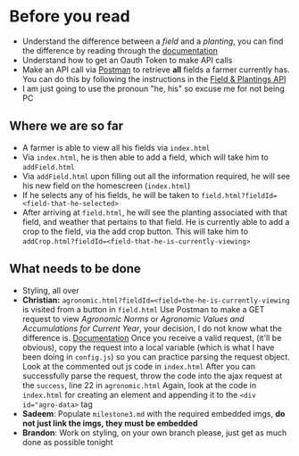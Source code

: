 # Before you read
* Understand the difference between a _field_ and a _planting_, you can find the difference by reading through the [documentation](https://developer.awhere.com/api/reference/fields-plantings)
* Understand how to get an Oauth Token to make API calls
* Make an API call via [Postman](https://www.getpostman.com/downloads/) to retrieve __all__ fields a farmer currently has. You can do this by following the instructions in the [Field & Plantings API](https://developer.awhere.com/api/reference/fields/get-fields)
* I am just going to use the pronoun "he, his" so excuse me for not being PC


## Where we are so far
* A farmer is able to view all his fields via `index.html`
* Via `index.html`, he is then able to add a field, which will take him to `addField.html`
* Via `addField.html` upon filling out all the information required, he will see his new field on the homescreen (`index.html`)
* If he selects any of his fields, he will be taken to `field.html?fieldId=<field-that-he-selected>`
* After arriving at `field.html`, he will see the planting associated with that field, and weather that pertains to that field. He is currently able to add a crop to the field, via the add crop button. This will take him to `addCrop.html?fieldId=<field-that-he-is-currently-viewing>`

## What needs to be done
* Styling, all over
* __Christian:__ 
   `agronomic.html?fieldId=<field=the-he-is-currently-viewing` is visited from a button in `field.html`
   Use Postman to make a GET request to view _Agronomic Norms_ or _Agronomic Values and Accumulations for Current Year_, your decision, I do not know what the difference is. [Documentation](https://developer.awhere.com/api/reference/agronomics)
   Once you receive a valid request, (it'll be obvious), copy the request into a local variable (which is what I have been doing in `config.js`) so you can practice parsing the request object. Look at the commented out js code in `index.html`
   After you can successfully parse the request, throw the code into the ajax request at the `success`, line 22 in `agronomic.html`
   Again, look at the code in `index.html` for creating an element and appending it to the `<div id="agro-data>` tag
* __Sadeem__:
    Populate `milestone3.md` with the required embedded imgs, __do not just link the imgs, they must be embedded__
* __Brandon__:
   Work on styling, on your own branch please, just get as much done as possible tonight
